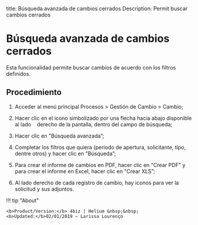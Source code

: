 title: Búsqueda avanzada de cambios cerrados
Description: Permit buscar cambios cerrados
# Búsqueda avanzada de cambios cerrados

Esta funcionalidad permite buscar cambios de acuerdo con los filtros definidos.  

Procedimiento
------------

1.  Acceder al menú principal Procesos \>
    Gestión de Cambio \> Cambio;

2.  Hacer clic en el icono simbolizado por una flecha hacia abajo disponible al lado
    derecho de la pantalla, dentro del campo de búsqueda;

3.  Hacer clic en "Búsqueda avanzada”;

4.  Completar los filtros que quiera (periodo de apertura, solicitante, tipo,
    dentre otros) y hacer clic en "Búsqueda”;

5.  Para crear el informe de cambios en PDF, hacer clic en "Crear PDF" y para crear
    el informe en Excel, hacer clic en "Crear XLS”;

6.  Al lado derecho de cada registro de cambio, hay iconos para ver la solicitud y sus
    adjuntos.

!!! tip "About"

    <b>Product/Version:</b> 4biz | Helium &nbsp;&nbsp;
    <b>Updated:</b>02/01/2019 – Larissa Lourenço

